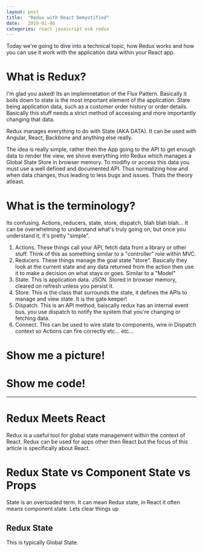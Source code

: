 ```yaml
---
layout: post
title:  "Redux with React Demystified"
date:   2018-01-06
categories: react javascript es6 redux
---
```


Today we're going to dive into a technical topic, how Redux works and how you can use it work with the application data within your React app. 

# What is Redux?

I'm glad you asked! Its an implemnetation of the Flux Pattern. Basically it boils down to state is the most important element of the application. State being application data, such as a customer order history or order details. Basically this stuff needs a strict method of accessing and more importantly changing that data. 

Redux manages everything to do with State (AKA DATA). It can be used with Angular, React, Backbone and anything else really. 

The idea is really simple, rather then the App going to the API to get enough data to render the view, we shove everything into Redux which manages a Global State Store in browser memory. To modifiy or access this data you must use a well defined and documented API. Thus normalizing how and when data changes, thus leading to less bugs and issues. Thats the theory atleast. 

# What is the terminology? 

Its confusing. Actions, reducers, state, store, dispatch, blah blah blah... It can be overwhelming to understand what's truly going on, but once you understand it, it's pretty "simple".

1. Actions. These things call your API, fetch data from a library or other stuff. Think of this as something similar to a "controller" role within MVC. 
2. Reducers. These things manage the goal state "store". Basically they look at the current state and any data returned from the action then use it to make a decision on what stays or goes. Similar to a "Model"
3. State. This is application data. JSON. Stored in browser memory, cleared on refresh unless you persist it. 
4. Store. This is the class that surrounds the state, it defines the APIs to manage and view state. It is the gate keeper!
5. Dispatch. This is an API method, baiscally redux has an internal event bus, you use dispatch to notify the system that you're changing or fetching data. 
6. Connect. This can be used to wire state to components, wire in Dispatch context so Actions can fire correctly etc... etc...

# Show me a picture! 

# Show me code! 

----------------------------------------------

# Redux Meets React

Redux is a useful tool for global state management within the context of React. Redux can be used for apps other then React
but the focus of this article is specifically about React. 

# Redux State vs Component State vs Props

State is an overloaded term. It can mean Redux state, in React it often means component state. Lets clear things up

## Redux State
This is typically Global State. 

##

